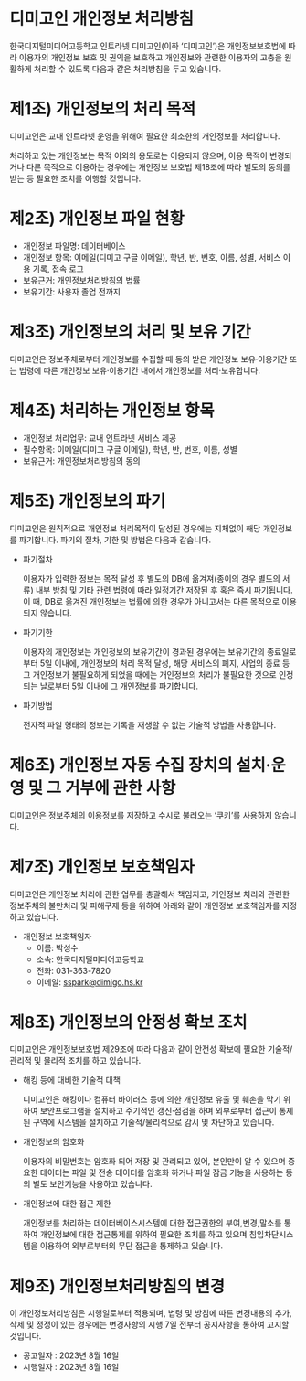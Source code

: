 # 디미고인 개인정보 처리방침

한국디지털미디어고등학교 인트라넷 디미고인(이하 ‘디미고인’)은 개인정보보호법에 따라 이용자의 개인정보 보호 및 권익을 보호하고 개인정보와 관련한 이용자의 고충을 원활하게 처리할 수 있도록 다음과 같은 처리방침을 두고 있습니다.

# 제1조) 개인정보의 처리 목적

디미고인은 교내 인트라넷 운영을 위해여 필요한 최소한의 개인정보를 처리합니다.

처리하고 있는 개인정보는 목적 이외의 용도로는 이용되지 않으며, 이용 목적이 변경되거나 다른 목적으로 이용하는 경우에는 개인정보 보호법 제18조에 따라 별도의 동의를 받는 등 필요한 조치를 이행할 것입니다.

# 제2조) 개인정보 파일 현황

- 개인정보 파일명: 데이터베이스
- 개인정보 항목: 이메일(디미고 구글 이메일), 학년, 반, 번호, 이름, 성별, 서비스 이용 기록, 접속 로그
- 보유근거: 개인정보처리방침의 법률
- 보유기간: 사용자 졸업 전까지

# 제3조) 개인정보의 처리 및 보유 기간

디미고인은 정보주체로부터 개인정보를 수집할 때 동의 받은 개인정보 보유·이용기간 또는 법령에 따른 개인정보 보유·이용기간 내에서 개인정보를 처리·보유합니다.

# 제4조) 처리하는 개인정보 항목

- 개인정보 처리업무: 교내 인트라넷 서비스 제공
- 필수항목: 이메일(디미고 구글 이메일), 학년, 반, 번호, 이름, 성별
- 보유근거: 개인정보처리방침의 동의

# 제5조) 개인정보의 파기

디미고인은 원칙적으로 개인정보 처리목적이 달성된 경우에는 지체없이 해당 개인정보를 파기합니다. 파기의 절차, 기한 및 방법은 다음과 같습니다.

- 파기절차

   이용자가 입력한 정보는 목적 달성 후 별도의 DB에 옮겨져(종이의 경우 별도의 서류) 내부 방침 및 기타 관련 법령에 따라 일정기간 저장된 후 혹은 즉시 파기됩니다. 이 때, DB로 옮겨진 개인정보는 법률에 의한 경우가 아니고서는 다른 목적으로 이용되지 않습니다.

- 파기기한

   이용자의 개인정보는 개인정보의 보유기간이 경과된 경우에는 보유기간의 종료일로부터 5일 이내에, 개인정보의 처리 목적 달성, 해당 서비스의 폐지, 사업의 종료 등 그 개인정보가 불필요하게 되었을 때에는 개인정보의 처리가 불필요한 것으로 인정되는 날로부터 5일 이내에 그 개인정보를 파기합니다.

- 파기방법

   전자적 파일 형태의 정보는 기록을 재생할 수 없는 기술적 방법을 사용합니다.

# 제6조) 개인정보 자동 수집 장치의 설치·운영 및 그 거부에 관한 사항

디미고인은 정보주체의 이용정보를 저장하고 수시로 불러오는 ‘쿠키’를 사용하지 않습니다.

# 제7조) 개인정보 보호책임자

디미고인은 개인정보 처리에 관한 업무를 총괄해서 책임지고, 개인정보 처리와 관련한 정보주체의 불만처리 및 피해구제 등을 위하여 아래와 같이 개인정보 보호책임자를 지정하고 있습니다.

- 개인정보 보호책임자
   - 이름: 박성수
   - 소속: 한국디지털미디어고등학교
   - 전화: 031-363-7820
   - 이메일: [sspark@dimigo.hs.kr](sspark@dimigo.hs.kr)

# 제8조) 개인정보의 안정성 확보 조치

디미고인은 개인정보보호법 제29조에 따라 다음과 같이 안전성 확보에 필요한 기술적/관리적 및 물리적 조치를 하고 있습니다.

- 해킹 등에 대비한 기술적 대책

   디미고인은 해킹이나 컴퓨터 바이러스 등에 의한 개인정보 유출 및 훼손을 막기 위하여 보안프로그램을 설치하고 주기적인 갱신·점검을 하며 외부로부터 접근이 통제된 구역에 시스템을 설치하고 기술적/물리적으로 감시 및 차단하고 있습니다.

- 개인정보의 암호화

   이용자의 비밀번호는 암호화 되어 저장 및 관리되고 있어, 본인만이 알 수 있으며 중요한 데이터는 파일 및 전송 데이터를 암호화 하거나 파일 잠금 기능을 사용하는 등의 별도 보안기능을 사용하고 있습니다.

- 개인정보에 대한 접근 제한

   개인정보를 처리하는 데이터베이스시스템에 대한 접근권한의 부여,변경,말소를 통하여 개인정보에 대한 접근통제를 위하여 필요한 조치를 하고 있으며 침입차단시스템을 이용하여 외부로부터의 무단 접근을 통제하고 있습니다.

# 제9조) 개인정보처리방침의 변경

이 개인정보처리방침은 시행일로부터 적용되며, 법령 및 방침에 따른 변경내용의 추가, 삭제 및 정정이 있는 경우에는 변경사항의 시행 7일 전부터 공지사항을 통하여 고지할 것입니다.

- 공고일자 : 2023년 8월 16일
- 시행일자 : 2023년 8월 16일

